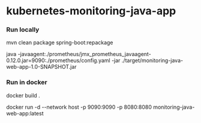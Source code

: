 # kubernetes-monitoring-java-app


### Run locally

mvn clean package spring-boot:repackage

java -javaagent:./prometheus/jmx_prometheus_javaagent-0.12.0.jar=9090:./prometheus/config.yaml -jar ./target/monitoring-java-web-app-1.0-SNAPSHOT.jar



### Run in docker

docker build .

docker run -d --network host -p 9090:9090 -p 8080:8080 monitoring-java-web-app:latest

